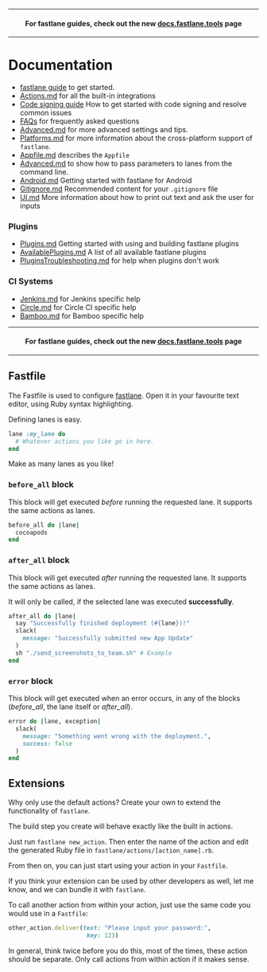 -----

<h4 align="center">For fastlane guides, check out the new <a href="https://docs.fastlane.tools">docs.fastlane.tools</a> page</h4>

-----


# Documentation

- [fastlane guide](https://github.com/fastlane/fastlane/blob/master/fastlane/docs/Guide.md) to get started. 
- [Actions.md](https://docs.fastlane.tools/actions) for all the built-in integrations
- [Code signing guide](Codesigning) How to get started with code signing and resolve common issues
- [FAQs](https://github.com/fastlane/fastlane/blob/master/fastlane/docs/FAQs.md) for frequently asked questions
- [Advanced.md](https://github.com/fastlane/fastlane/blob/master/fastlane/docs/Advanced.md) for more advanced settings and tips.
- [Platforms.md](https://github.com/fastlane/fastlane/blob/master/fastlane/docs/Platforms.md) for more information about the cross-platform support of `fastlane`.
- [Appfile.md](https://github.com/fastlane/fastlane/blob/master/fastlane/docs/Appfile.md) describes the `Appfile`
- [Advanced.md](https://github.com/fastlane/fastlane/blob/master/fastlane/docs/Advanced.md#passing-parameters) to show how to pass parameters to lanes from the command line.
- [Android.md](https://github.com/fastlane/fastlane/blob/master/fastlane/docs/Android.md) Getting started with fastlane for Android
- [Gitignore.md](https://github.com/fastlane/fastlane/blob/master/fastlane/docs/Gitignore.md) Recommended content for your `.gitignore` file
- [UI.md](https://github.com/fastlane/fastlane/blob/master/fastlane/docs/UI.md) More information about how to print out text and ask the user for inputs

### Plugins

- [Plugins.md](https://github.com/fastlane/fastlane/blob/master/fastlane/docs/Plugins.md) Getting started with using and building fastlane plugins
- [AvailablePlugins.md](https://github.com/fastlane/fastlane/blob/master/fastlane/docs/AvailablePlugins.md) A list of all available fastlane plugins
- [PluginsTroubleshooting.md](https://github.com/fastlane/fastlane/blob/master/fastlane/docs/PluginsTroubleshooting.md) for help when plugins don't work

### CI Systems

- [Jenkins.md](https://github.com/fastlane/fastlane/blob/master/fastlane/docs/Jenkins.md) for Jenkins specific help
- [Circle.md](https://github.com/fastlane/fastlane/blob/master/fastlane/docs/Circle.md) for Circle CI specific help
- [Bamboo.md](https://github.com/fastlane/fastlane/blob/master/fastlane/docs/Bamboo.md) for Bamboo specific help

-----

<h4 align="center">For fastlane guides, check out the new <a href="https://docs.fastlane.tools">docs.fastlane.tools</a> page</h4>

-----

## Fastfile

The Fastfile is used to configure [fastlane](https://fastlane.tools). Open it in your favourite text editor, using Ruby syntax highlighting.

Defining lanes is easy. 

```rb
lane :my_lane do
  # Whatever actions you like go in here.
end
```

Make as many lanes as you like!

### `before_all` block

This block will get executed *before* running the requested lane. It supports the same actions as lanes.

```ruby
before_all do |lane|
  cocoapods
end
```

### `after_all` block

This block will get executed *after* running the requested lane. It supports the same actions as lanes.

It will only be called, if the selected lane was executed **successfully**.

```ruby
after_all do |lane|
  say "Successfully finished deployment (#{lane})!"
  slack(
    message: "Successfully submitted new App Update"
  )
  sh "./send_screenshots_to_team.sh" # Example
end
```

### `error` block

This block will get executed when an error occurs, in any of the blocks (*before_all*, the lane itself or *after_all*).

```ruby
error do |lane, exception|
  slack(
    message: "Something went wrong with the deployment.",
    success: false
  )
end
```

## Extensions

Why only use the default actions? Create your own to extend the functionality of `fastlane`.

The build step you create will behave exactly like the built in actions.

Just run `fastlane new_action`. Then enter the name of the action and edit the generated Ruby file in `fastlane/actions/[action_name].rb`.

From then on, you can just start using your action in your `Fastfile`.

If you think your extension can be used by other developers as well, let me know, and we can bundle it with `fastlane`.

To call another action from within your action, just use the same code you would use in a `Fastfile`:

```ruby
other_action.deliver(text: "Please input your password:", 
                      key: 123)
```

In general, think twice before you do this, most of the times, these action should be separate. Only call actions from within action if it makes sense.
